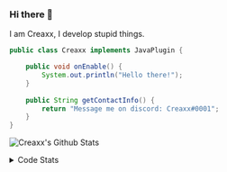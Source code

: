 ### Hi there 👋

I am Creaxx, I develop stupid things. 

```java
public class Creaxx implements JavaPlugin {

    public void onEnable() {
        System.out.println("Hello there!");
    }
    
    public String getContactInfo() {
        return "Message me on discord: Creaxx#0001";
    }
}
```

![Creaxx's Github Stats](https://github-readme-stats.vercel.app/api?username=CreaxxOG&show_icons=true&theme=dark&count_private=true)

<details>
  <summary>Code Stats</summary>

<!--START_SECTION:waka-->
![Code Time](http://img.shields.io/badge/Code%20Time-1%2C022%20hrs%2024%20mins-blue)

![Lines of code](https://img.shields.io/badge/From%20Hello%20World%20I%27ve%20Written-170%20lines%20of%20code-blue)

**🐱 My GitHub Data** 

> 🏆 874 Contributions in the Year 2022
 > 
> 📦 66.1 kB Used in GitHub's Storage 
 > 
> 🚫 Not Opted to Hire
 > 
> 📜 4 Public Repositories 
 > 
> 🔑 2 Private Repositories  
 > 
**I'm an Early 🐤** 

```text
🌞 Morning    40 commits     █░░░░░░░░░░░░░░░░░░░░░░░░   6.9% 
🌆 Daytime    283 commits    ████████████░░░░░░░░░░░░░   48.79% 
🌃 Evening    244 commits    ██████████░░░░░░░░░░░░░░░   42.07% 
🌙 Night      13 commits     ░░░░░░░░░░░░░░░░░░░░░░░░░   2.24%

```
📅 **I'm Most Productive on Saturday** 

```text
Monday       52 commits     ██░░░░░░░░░░░░░░░░░░░░░░░   8.97% 
Tuesday      60 commits     ██░░░░░░░░░░░░░░░░░░░░░░░   10.34% 
Wednesday    80 commits     ███░░░░░░░░░░░░░░░░░░░░░░   13.79% 
Thursday     81 commits     ███░░░░░░░░░░░░░░░░░░░░░░   13.97% 
Friday       51 commits     ██░░░░░░░░░░░░░░░░░░░░░░░   8.79% 
Saturday     169 commits    ███████░░░░░░░░░░░░░░░░░░   29.14% 
Sunday       87 commits     ███░░░░░░░░░░░░░░░░░░░░░░   15.0%

```


📊 **This Week I Spent My Time On** 

```text
💬 Programming Languages: 
Java                     16 hrs 31 mins      ████████████████████████░   96.51% 
XML                      19 mins             ░░░░░░░░░░░░░░░░░░░░░░░░░   1.88% 
Kotlin                   9 mins              ░░░░░░░░░░░░░░░░░░░░░░░░░   0.88% 
YAML                     5 mins              ░░░░░░░░░░░░░░░░░░░░░░░░░   0.5% 
Gradle                   1 min               ░░░░░░░░░░░░░░░░░░░░░░░░░   0.1%

🔥 Editors: 
IntelliJ                 17 hrs 7 mins       █████████████████████████   100.0%

```

**I Mostly Code in Java** 

```text
Java                     6 repos             ███████████████░░░░░░░░░░   60.0% 
Kotlin                   3 repos             ███████░░░░░░░░░░░░░░░░░░   30.0% 
EJS                      1 repo              ██░░░░░░░░░░░░░░░░░░░░░░░   10.0%

```



 Last Updated on 13/12/2022 12:39:05 UTC
<!--END_SECTION:waka-->
</details>

